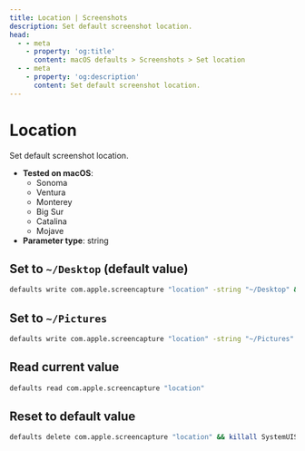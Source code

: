 ```yaml
---
title: Location | Screenshots
description: Set default screenshot location.
head:
  - - meta
    - property: 'og:title'
      content: macOS defaults > Screenshots > Set location
  - - meta
    - property: 'og:description'
      content: Set default screenshot location.
---
```


# Location

Set default screenshot location.

<!-- break lists -->

- **Tested on macOS**:
  - Sonoma
  - Ventura
  - Monterey
  - Big Sur
  - Catalina
  - Mojave
- **Parameter type**: string

## Set to `~/Desktop` (default value)

```bash
defaults write com.apple.screencapture "location" -string "~/Desktop" && killall SystemUIServer
```

## Set to `~/Pictures`

```bash
defaults write com.apple.screencapture "location" -string "~/Pictures" && killall SystemUIServer
```

## Read current value

```bash
defaults read com.apple.screencapture "location"
```

## Reset to default value

```bash
defaults delete com.apple.screencapture "location" && killall SystemUIServer
```
